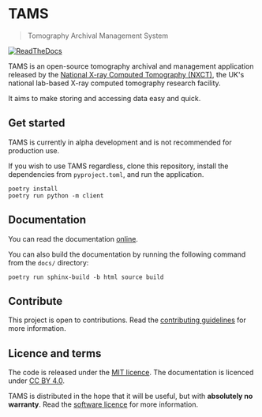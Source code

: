 # TAMS

> Tomography Archival Management System

[![ReadTheDocs](https://img.shields.io/readthedocs/tams-nxct)](https://tams-nxct.readthedocs.io/)

TAMS is an open-source tomography archival and management application released by the [National X-ray Computed Tomography (NXCT)](https://nxct.ac.uk/), the UK's national lab-based X-ray computed tomography research facility.

It aims to make storing and accessing data easy and quick.

## Get started

TAMS is currently in alpha development and is not recommended for production use.

If you wish to use TAMS regardless, clone this repository, install the dependencies from `pyproject.toml`, and run the application.

```commandline
poetry install
poetry run python -m client
```

## Documentation

You can read the documentation [online](https://tams-nxct.readthedocs.io/).

You can also build the documentation by running the following command from the `docs/` directory:

```commandline
poetry run sphinx-build -b html source build
```

## Contribute

This project is open to contributions. Read the [contributing guidelines](https://tams-nxct.readthedocs.io/en/latest/contribute.html) for more information.

## Licence and terms

The code is released under the [MIT licence](LICENCE). The documentation is licenced under [CC BY 4.0](https://creativecommons.org/licenses/by/4.0/).

TAMS is distributed in the hope that it will be useful, but with **absolutely no warranty**. Read the [software licence](LICENCE) for more information.
